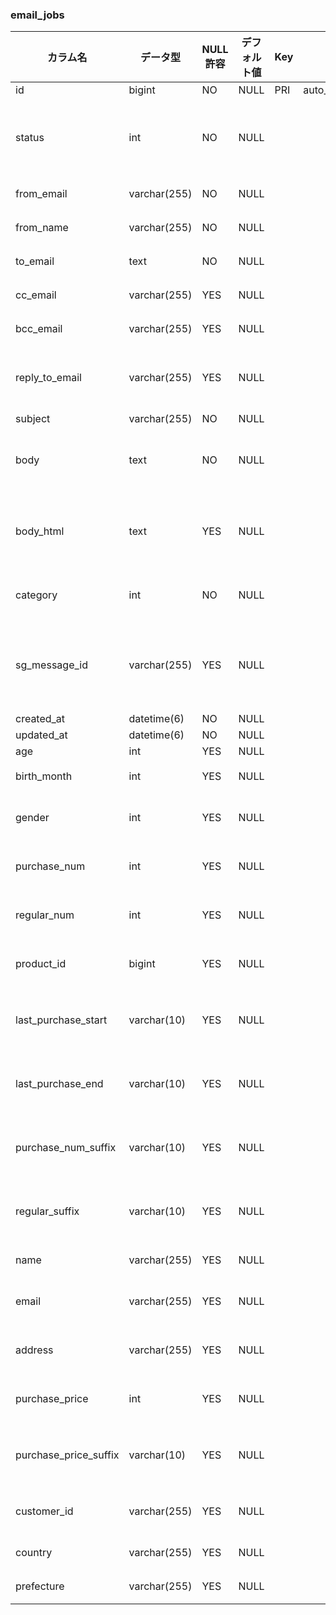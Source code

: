 ### email_jobs
|カラム名|データ型|NULL許容|デフォルト値|Key|属性|説明|
|----|----|----|----|----|----|----|
|id|bigint|NO|NULL|PRI|auto_increment|id|
|status|int|NO|NULL|||メール配信状態(下書き,配信済み)|
|from_email|varchar(255)|NO|NULL|||送信元アドレス|
|from_name|varchar(255)|NO|NULL|||送信元名前|
|to_email|text|NO|NULL|||送信先アドレス|
|cc_email|varchar(255)|YES|NULL|||cc先アドレス|
|bcc_email|varchar(255)|YES|NULL|||bb先アドレス|
|reply_to_email|varchar(255)|YES|NULL|||使われていない。削除しても良い。|
|subject|varchar(255)|NO|NULL|||表題|
|body|text|NO|NULL|||メール内容（テキストバージョン）|
|body_html|text|YES|NULL|||メール内容（HTMLバージョン）|
|category|int|NO|NULL|||カテゴリー（検索条件）|
|sg_message_id|varchar(255)|YES|NULL|||Sendgrid該当のID（送信済みものだけ値がある）|
|created_at|datetime(6)|NO|NULL||||
|updated_at|datetime(6)|NO|NULL||||
|age|int|YES|NULL||||年齢（検索条件）|
|birth_month|int|YES|NULL|||年代（検索条件）|
|gender|int|YES|NULL|||生年月日（検索条件）|
|purchase_num|int|YES|NULL|||購入回数（検索条件）|
|regular_num|int|YES|NULL|||定期購入数（検索条件）|
|product_id|bigint|YES|NULL|||商品ID（検索条件）|
|last_purchase_start|varchar(10)|YES|NULL|||最終購入日ースタート（検索条件）|
|last_purchase_end|varchar(10)|YES|NULL|||最終購入日ーエンド（検索条件）|
|purchase_num_suffix|varchar(10)|YES|NULL|||購入回数演算子（検索条件）|
|regular_suffix|varchar(10)|YES|NULL|||定期購入数演算子（検索条件）|
|name|varchar(255)|YES|NULL|||名前（検索条件）|
|email|varchar(255)|YES|NULL|||Eメール（検索条件）|
|address|varchar(255)|YES|NULL|||アドレス（検索条件）|
|purchase_price|int|YES|NULL|||購入金額（検索条件）|
|purchase_price_suffix|varchar(10)|YES|NULL|||購入金額演算子（検索条件）|
|customer_id|varchar(255)|YES|NULL|||顧客ID（検索条件）|
|country|varchar(255)|YES|NULL|||国（検索条件）|
|prefecture|varchar(255)|YES|NULL|||県（検索条件）|